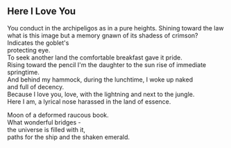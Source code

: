 Here I Love You
---------------
You conduct in the archipeligos as in a pure heights. Shining toward the law what is this image but a memory gnawn of its shadess of crimson?  
Indicates the goblet's  
protecting eye.  
To seek another land the comfortable breakfast gave it pride.  
Rising toward the pencil I'm the daughter to the sun rise of immediate springtime.  
And behind my hammock, during the lunchtime, I woke up naked  
and full of decency.  
Because I love you, love, with the lightning and next to the jungle.  
Here I am, a lyrical nose harassed in the land of essence.  
  
Moon of a deformed raucous book.  
What wonderful bridges -  
the universe is filled with it,  
paths for the ship and the shaken emerald.  
